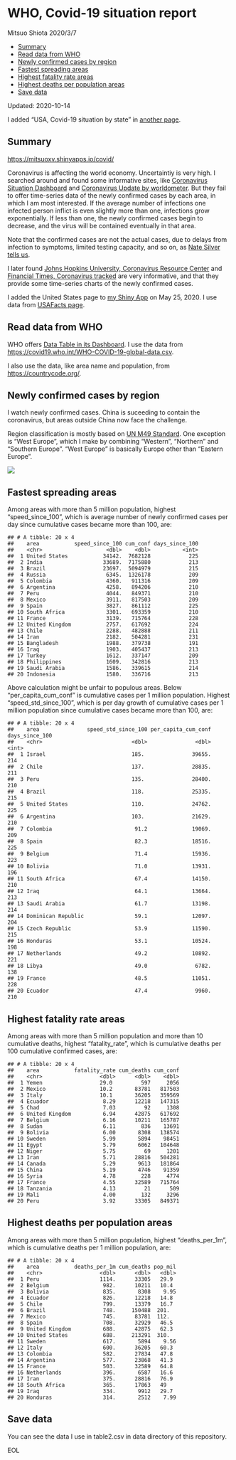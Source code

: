 WHO, Covid-19 situation report
================
Mitsuo Shiota
2020/3/7

  - [Summary](#summary)
  - [Read data from WHO](#read-data-from-who)
  - [Newly confirmed cases by region](#newly-confirmed-cases-by-region)
  - [Fastest spreading areas](#fastest-spreading-areas)
  - [Highest fatality rate areas](#highest-fatality-rate-areas)
  - [Highest deaths per population
    areas](#highest-deaths-per-population-areas)
  - [Save data](#save-data)

Updated: 2020-10-14

I added “USA, Covid-19 situation by state” in [another page](USA.md).

## Summary

<https://mitsuoxv.shinyapps.io/covid/>

Coronavirus is affecting the world economy. Uncertaintiy is very high. I
searched around and found some informative sites, like [Coronavirus
Situation
Dashboard](https://who.maps.arcgis.com/apps/opsdashboard/index.html#/c88e37cfc43b4ed3baf977d77e4a0667)
and [Coronavirus Update by
worldometer](https://www.worldometers.info/coronavirus/). But they fail
to offer time-series data of the newly confirmed cases by each area, in
which I am most interested. If the average number of infections one
infected person inflict is even slightly more than one, infections grow
exponentially. If less than one, the newly confirmed cases begin to
decrease, and the virus will be contained eventually in that area.

Note that the confirmed cases are not the actual cases, due to delays
from infection to symptoms, limited testing capacity, and so on, as
[Nate Silver tells
us](https://fivethirtyeight.com/features/coronavirus-case-counts-are-meaningless/).

I later found [Johns Hopkins University, Coronavirus Resource
Center](https://coronavirus.jhu.edu/) and [Financial Times, Coronavirus
tracked](https://www.ft.com/content/a26fbf7e-48f8-11ea-aeb3-955839e06441)
are very informative, and that they provide some time-series charts of
the newly confirmed cases.

I added the United States page to [my Shiny
App](https://mitsuoxv.shinyapps.io/covid/) on May 25, 2020. I use data
from [USAFacts
page](https://usafacts.org/visualizations/coronavirus-covid-19-spread-map/).

## Read data from WHO

WHO offers [Data Table in its Dashboard](https://covid19.who.int/table).
I use the data from
<https://covid19.who.int/WHO-COVID-19-global-data.csv>.

I also use the data, like area name and population, from
<https://countrycode.org/>.

## Newly confirmed cases by region

I watch newly confirmed cases. China is suceeding to contain the
coronavirus, but areas outside China now face the challenge.

Region classification is mostly based on [UN M49
Standard](https://unstats.un.org/unsd/methodology/m49/). One exception
is “West Europe”, which I make by combining “Western”, “Northern” and
“Southern Europe”. “West Europe” is basically Europe other than
“Eastern Europe”.

![](README_files/figure-gfm/chart-1.png)<!-- -->

## Fastest spreading areas

Among areas with more than 5 million population, highest
“speed\_since\_100”, which is average number of newly confirmed cases
per day since cumulative cases became more than 100, are:

    ## # A tibble: 20 x 4
    ##    area           speed_since_100 cum_conf days_since_100
    ##    <chr>                    <dbl>    <dbl>          <int>
    ##  1 United States           34142.  7682128            225
    ##  2 India                   33689.  7175880            213
    ##  3 Brazil                  23697.  5094979            215
    ##  4 Russia                   6345.  1326178            209
    ##  5 Colombia                 4360.   911316            209
    ##  6 Argentina                4258.   894206            210
    ##  7 Peru                     4044.   849371            210
    ##  8 Mexico                   3911.   817503            209
    ##  9 Spain                    3827.   861112            225
    ## 10 South Africa             3301.   693359            210
    ## 11 France                   3139.   715764            228
    ## 12 United Kingdom           2757.   617692            224
    ## 13 Chile                    2288.   482888            211
    ## 14 Iran                     2182.   504281            231
    ## 15 Bangladesh               1988.   379738            191
    ## 16 Iraq                     1903.   405437            213
    ## 17 Turkey                   1612.   337147            209
    ## 18 Philippines              1609.   342816            213
    ## 19 Saudi Arabia             1586.   339615            214
    ## 20 Indonesia                1580.   336716            213

Above calculation might be unfair to populous areas. Below
“per\_capita\_cum\_conf” is cumulative cases per 1 million population.
Highest “speed\_std\_since\_100”, which is per day growth of cumulative
cases per 1 million population since cumulative cases became more than
100, are:

    ## # A tibble: 20 x 4
    ##    area               speed_std_since_100 per_capita_cum_conf days_since_100
    ##    <chr>                            <dbl>               <dbl>          <int>
    ##  1 Israel                           185.               39655.            214
    ##  2 Chile                            137.               28835.            211
    ##  3 Peru                             135.               28400.            210
    ##  4 Brazil                           118.               25335.            215
    ##  5 United States                    110.               24762.            225
    ##  6 Argentina                        103.               21629.            210
    ##  7 Colombia                          91.2              19069.            209
    ##  8 Spain                             82.3              18516.            225
    ##  9 Belgium                           71.4              15936.            223
    ## 10 Bolivia                           71.0              13931.            196
    ## 11 South Africa                      67.4              14150.            210
    ## 12 Iraq                              64.1              13664.            213
    ## 13 Saudi Arabia                      61.7              13198.            214
    ## 14 Dominican Republic                59.1              12097.            204
    ## 15 Czech Republic                    53.9              11590.            215
    ## 16 Honduras                          53.1              10524.            198
    ## 17 Netherlands                       49.2              10892.            221
    ## 18 Libya                             49.0               6782.            138
    ## 19 France                            48.5              11051.            228
    ## 20 Ecuador                           47.4               9960.            210

## Highest fatality rate areas

Among areas with more than 5 million population and more than 10
cumulative deaths, highest “fatality\_rate”, which is cumulative deaths
per 100 cumulative confirmed cases, are:

    ## # A tibble: 20 x 4
    ##    area           fatality_rate cum_deaths cum_conf
    ##    <chr>                  <dbl>      <dbl>    <dbl>
    ##  1 Yemen                  29.0         597     2056
    ##  2 Mexico                 10.2       83781   817503
    ##  3 Italy                  10.1       36205   359569
    ##  4 Ecuador                 8.29      12218   147315
    ##  5 Chad                    7.03         92     1308
    ##  6 United Kingdom          6.94      42875   617692
    ##  7 Belgium                 6.16      10211   165787
    ##  8 Sudan                   6.11        836    13691
    ##  9 Bolivia                 6.00       8308   138574
    ## 10 Sweden                  5.99       5894    98451
    ## 11 Egypt                   5.79       6062   104648
    ## 12 Niger                   5.75         69     1201
    ## 13 Iran                    5.71      28816   504281
    ## 14 Canada                  5.29       9613   181864
    ## 15 China                   5.19       4746    91359
    ## 16 Syria                   4.78        228     4774
    ## 17 France                  4.55      32589   715764
    ## 18 Tanzania                4.13         21      509
    ## 19 Mali                    4.00        132     3296
    ## 20 Peru                    3.92      33305   849371

## Highest deaths per population areas

Among areas with more than 5 million population, highest
“deaths\_per\_1m”, which is cumulative deaths per 1 million
population, are:

    ## # A tibble: 20 x 4
    ##    area           deaths_per_1m cum_deaths pop_mil
    ##    <chr>                  <dbl>      <dbl>   <dbl>
    ##  1 Peru                   1114.      33305   29.9 
    ##  2 Belgium                 982.      10211   10.4 
    ##  3 Bolivia                 835.       8308    9.95
    ##  4 Ecuador                 826.      12218   14.8 
    ##  5 Chile                   799.      13379   16.7 
    ##  6 Brazil                  748.     150488  201.  
    ##  7 Mexico                  745.      83781  112.  
    ##  8 Spain                   708.      32929   46.5 
    ##  9 United Kingdom          688.      42875   62.3 
    ## 10 United States           688.     213291  310.  
    ## 11 Sweden                  617.       5894    9.56
    ## 12 Italy                   600.      36205   60.3 
    ## 13 Colombia                582.      27834   47.8 
    ## 14 Argentina               577.      23868   41.3 
    ## 15 France                  503.      32589   64.8 
    ## 16 Netherlands             396.       6587   16.6 
    ## 17 Iran                    375.      28816   76.9 
    ## 18 South Africa            365.      17863   49   
    ## 19 Iraq                    334.       9912   29.7 
    ## 20 Honduras                314.       2512    7.99

## Save data

You can see the data I use in table2.csv in data directory of this
repository.

EOL
